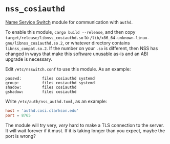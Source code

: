 # `nss_cosiauthd`

[Name Service Switch](https://www.gnu.org/software/libc/manual/html_node/Name-Service-Switch.html)
module for communication with `authd`.

To enable this module, `cargo build --release`, and then copy `target/release/libnss_cosiauthd.so`
to `/lib/x86_64-unknown-linux-gnu/libnss_cosiauthd.so.2`, or whatever directory contains
`libnss_compat.so.2`. If the number on your `.so` is different, then NSS has changed in ways that
make this software unusable as-is and an ABI upgrade is necessary.

Edit `/etc/nsswitch.conf` to use this module. As an example:

```
passwd:         files cosiauthd systemd
group:          files cosiauthd systemd
shadow:         files cosiauthd
gshadow:        files cosiauthd
```

Write `/etc/auth/nss_authd.toml`, as an example:

```toml
host = 'authd.cosi.clarkson.edu'
port = 8765
```

The module will try very, _very_ hard to make a TLS connection to the server. It will wait forever if it must. If it is taking longer than you expect, maybe the port is wrong?